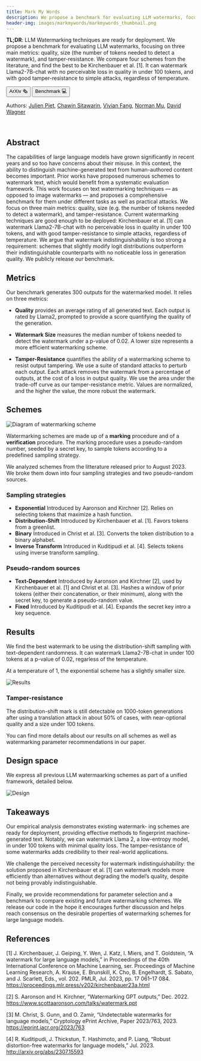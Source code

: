 ```yaml
---
title: Mark My Words
description: We propose a benchmark for evaluating LLM watermarks, focusing on three main metrics - quality, size (the number of tokens needed to detect a watermark), and tamper-resistance. We find current watermarking techniques are good enough to be deployed. Kirchenbauer et al. [1] can watermark Llama2-7B-chat with no perceivable loss in quality in under 100 tokens, and with good tamper-resistance to simple attacks, regardless of temperature.
header-img: images/markmywords/markmywords_thumbnail.png
---
```


**TL;DR**: LLM Watermarking techniques are ready for deployment.
We propose a benchmark for evaluating LLM watermarks, focusing on three main metrics: 
quality, size (the number of tokens needed to detect a watermark), and tamper-resistance. 
We compare four schemes from the literature, and find the best to be Kirchenbauer et al. [1].
It can watermark Llama2-7B-chat with no perceivable loss in quality in under 100 tokens, and 
with good tamper-resistance to simple attacks, regardless of temperature.

<button name="button" onclick="window.location.href='https://arxiv.org/abs/2312.00273';">ArXiv 🗞</button>
<button name="button" onclick="window.location.href='https://github.com/wagner-group/MarkMyWords';">Benchmark 💻</button>

Authors: [Julien Piet](https://people.eecs.berkeley.edu/~julien.piet/), [Chawin Sitawarin](https://chawins.github.io/), 
[Vivian Fang](https://www.vivi.sh), [Norman Mu](https://www.normanmu.com), 
[David Wagner](https://people.eecs.berkeley.edu/~daw/)

<br>

## Abstract

The capabilities of large language models have
grown significantly in recent years and so too have concerns
about their misuse. In this context, the ability to distinguish
machine-generated text from human-authored content becomes
important. Prior works have proposed numerous schemes
to watermark text, which would benefit from a systematic
evaluation framework. This work focuses on text watermarking
techniques — as opposed to image watermarks — and proposes
a comprehensive benchmark for them under different tasks
as well as practical attacks. We focus on three main metrics:
quality, size (e.g. the number of tokens needed to detect a
watermark), and tamper-resistance. Current watermarking
techniques are good enough to be deployed: Kirchenbauer et al.
[1] can watermark Llama2-7B-chat with no perceivable loss in
quality in under 100 tokens, and with good tamper-resistance
to simple attacks, regardless of temperature. We argue that
watermark indistinguishability is too strong a requirement:
schemes that slightly modify logit distributions outperform
their indistinguishable counterparts with no noticeable loss in
generation quality. We publicly release our benchmark.

## Metrics

Our benchmark generates 300 outputs for the watermarked model. It relies on three metrics:

- **Quality** provides an average rating of all generated text. Each output is rated by Llama2, prompted to provide a score quantifying the quality of the generation.

- **Watermark Size** measures the median number of tokens needed to detect the watermark under a p-value of 0.02. A lower size represents a more efficient watermarking scheme.

- **Tamper-Resistance** quantifies the ability of a watermarking scheme to resist output tampering. We use a suite of standard attacks to perturb each output. Each attack removes the watermark from a percentage of outputs, at the cost of a loss in output quality. We use the area under the trade-off curve as our tamper-resistance metric. Values are normalized, and the higher the value, the more robust the watermark. 


## Schemes

![Diagram of watermarking scheme](../../images/markmywords/diagram.png)

Watermarking schemes are made up of a **marking** procedure and of a **verification** procedure. 
The marking procedure uses a pseudo-random number, seeded by a secret key, to sample tokens according to a predefined sampling strategy.

We analyzed schemes from the litterature released prior to August 2023. We broke them down into four sampling strategies and two pseudo-random sources.

### Sampling strategies
- **Exponential** Introduced by Aaronson and Kirchner [2]. Relies on selecting tokens that maximize a hash function.
- **Distribution-Shift** Introduced by Kirchenbauer et al. [1]. Favors tokens from a greenlist.
- **Binary** Introduced in Christ et al. [3]. Converts the token distribution to a binary alphabet.
- **Inverse Transform** Introduced in Kuditipudi et al. [4]. Selects tokens using inverse transform sampling.

### Pseudo-random sources
- **Text-Dependent** Introduced by Aaronson and Kirchner [2], used by Kirchenbauer et al. [1] and Christ et al. [3]. Hashes a window of prior tokens (either their concatenation, or their minimum), along with the secret key, to generate a pseudo-random value.
- **Fixed** Introduced by Kuditipudi et al. [4]. Expands the secret key intro a key sequence.  

## Results

We find the best watermark to be using the distribution-shift sampling with text-dependent randomness. It can watermark Llama2-7B-chat in under 100 tokens at a p-value of 0.02, regarless of the temperature. 

At a temperature of 1, the exponential scheme has a slightly smaller size.

![Results](../../images/markmywords/fig1web.png)

### Tamper-resistance

The distribution-shift mark is still detectable on 1000-token generations after using a translation attack in about 50% of cases, with near-optional quality and a size under 100 tokens. 

You can find more details about our results on all schemes as well as watermarking parameter recommendations in our paper. 

## Design space

We express all previous LLM watermaarking schemes as part of a unified framework, detailed below. 

![Design](../../images/markmywords/design.png)

## Takeaways

Our empirical analysis demonstrates existing watermark-
ing schemes are ready for deployment, providing effective
methods to fingerprint machine-generated text. Notably, we
can watermark Llama 2, a low-entropy model, in under 100
tokens with minimal quality loss. The tamper-resistance
of some watermarks adds credibility to their real-world
applications.

We challenge the perceived necessity for watermark
indistinguishability: the solution proposed in Kirchenbauer
et al. [1] can watermark models more efficiently than
alternatives without degrading the model’s quality, despite
not being provably indistinguishable.

Finally, we provide recommendations for parameter
selection and a benchmark to compare existing and future
watermarking schemes. We release our code in the hope it
encourages further discussion and helps reach consensus on
the desirable properties of watermarking schemes for large
language models.

## References

[1] J. Kirchenbauer, J. Geiping, Y. Wen, J. Katz, I. Miers, and T. Goldstein, “A watermark for large language models,” in Proceedings of the 40th International Conference on Machine Learning, ser. Proceedings of Machine Learning Research, A. Krause, E. Brunskill, K. Cho, B. Engelhardt, S. Sabato, and J. Scarlett, Eds., vol. 202. PMLR, Jul. 2023, pp. 17 061–17 084. https://proceedings.mlr.press/v202/kirchenbauer23a.html

[2] S. Aaronson and H. Kirchner, “Watermarking GPT outputs,” Dec. 2022. https://www.scottaaronson.com/talks/watermark.ppt

[3] M. Christ, S. Gunn, and O. Zamir, “Undetectable watermarks for language models,” Cryptology ePrint Archive, Paper 2023/763, 2023. https://eprint.iacr.org/2023/763

[4] R. Kuditipudi, J. Thickstun, T. Hashimoto, and P. Liang, “Robust distortion-free watermarks for language models,” Jul. 2023. http://arxiv.org/abs/2307.15593

